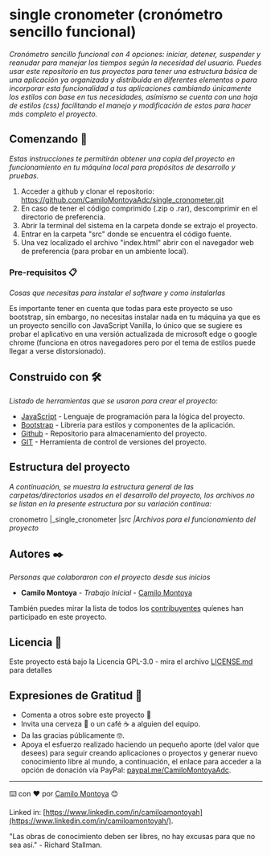 # single cronometer (cronómetro sencillo funcional)

_Cronómetro sencillo funcional con 4 opciones: iniciar, detener, suspender y reanudar para manejar los tiempos según la necesidad del usuario.
Puedes usar este repositorio en tus proyectos para tener una estructura básica de una aplicación ya organizada y distribuida en diferentes elementos o para incorporar esta funcionalidad a tus aplicaciones cambiando únicamente los estilos con base en tus necesidades, asímismo se cuenta con una hoja de estilos (css)  facilitando el manejo y modificación de estos para hacer más completo el proyecto._

## Comenzando 🚀

_Estas instrucciones te permitirán obtener una copia del proyecto en funcionamiento en tu máquina local para propósitos de desarrollo y pruebas._

1. Acceder a github y clonar el repositorio: https://github.com/CamiloMontoyaAdc/single_cronometer.git
2. En caso de tener el código comprimido (.zip o .rar), descomprimir en el directorio de preferencia.
3. Abrir la terminal del sistema en la carpeta donde se extrajo el proyecto.
4. Entrar en la carpeta "src" donde se encuentra el código fuente.
5. Una vez localizado el archivo "index.html" abrir con el navegador web de preferencia (para probar en un ambiente local).

### Pre-requisitos 📋

_Cosas que necesitas para instalar el software y como instalarlas_

Es importante tener en cuenta que todas para este proyecto se uso bootstrap, sin embargo, no necesitas instalar nada en tu máquina ya que es un proyecto sencillo con JavaScript Vanilla, lo único que se sugiere es probar el aplicativo en una versión actualizada de microsoft edge o google chrome (funciona en otros navegadores pero por el tema de estilos puede llegar a verse distorsionado).

## Construido con 🛠️

_Listado de herramientas que se usaron para crear el proyecto:_

* [JavaScript](https://developer.mozilla.org/es/docs/Web/JavaScript) - Lenguaje de programación para la lógica del proyecto.
* [Bootstrap](https://getbootstrap.com/) - Libreria para estilos y componentes de la aplicación.
* [Github](https://github.com/) - Repositorio para almacenamiento del proyecto.
* [GIT](https://git-scm.com/) - Herramienta de control de versiones del proyecto.

## Estructura del proyecto

_A continuación, se muestra la estructura general de las carpetas/directorios usados en el desarrollo del proyecto, los archivos no se listan en la presente estructura por su variación continua:_

cronometro
|_single_cronometer
	|_src
		|_*Archivos para el funcionamiento del proyecto*


## Autores ✒️

_Personas que colaboraron con el proyecto desde sus inicios_

* **Camilo Montoya** - *Trabajo Inicial* - [Camilo Montoya](https://github.com/CamiloMontoyaAdc)

También puedes mirar la lista de todos los [contribuyentes](https://github.com/CamiloMontoyaAdc/single_cronometer/graphs/contributors) quíenes han participado en este proyecto. 

## Licencia 📄

Este proyecto está bajo la Licencia GPL-3.0 - mira el archivo [LICENSE.md](https://github.com/CamiloMontoyaAdc/single_cronometer/blob/main/LICENSE) para detalles

## Expresiones de Gratitud 🎁

* Comenta a otros sobre este proyecto 📢
* Invita una cerveza 🍺 o un café ☕ a alguien del equipo. 
* Da las gracias públicamente 🤓.
* Apoya el esfuerzo realizado haciendo un pequeño aporte (del valor que desees) para seguir creando aplicaciones o proyectos y generar nuevo conocimiento libre al mundo, a continuación, el enlace para acceder a la opción de donación vía PayPal: [paypal.me/CamiloMontoyaAdc](https://paypal.me/CamiloMontoyaAdc).

---
⌨️ con ❤️ por [Camilo Montoya](https://github.com/CamiloMontoyaAdc) 😊

Linked in: [https://www.linkedin.com/in/camiloamontoyah](https://www.linkedin.com/in/camiloamontoyah/).

"Las obras de conocimiento deben ser libres, no hay excusas para que no sea así." - Richard Stallman.
